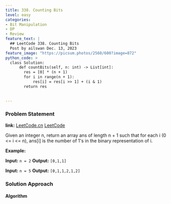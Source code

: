 ```yaml
---
title: 338. Counting Bits
level: easy
categories:
- Bit Manipulation
- DP
- Review
feature_text: |
  ## LeetCode 338. Counting Bits
  Post by ailswan Dec. 13, 2023
feature_image: "https://picsum.photos/2560/600?image=872"
python_code: >
  class Solution:
      def countBits(self, n: int) -> List[int]:
        res = [0] * (n + 1)
        for i in range(n + 1):
            res[i] = res[i >> 1] + (i & 1)
        return res
      
         
---
```


### Problem Statement
**link:**
[LeetCode.cn](https://leetcode.cn/problems/counting-bits/)
[LeetCode](https://leetcode.com/problems/counting-bits/)

Given an integer n, return an array ans of length n + 1 such that for each i (0 <= i <= n), ans[i] is the number of 1's in the binary representation of i.
 
**Example:**

**Input:** `n = 2`
**Output:** `[0,1,1]`
 
**Input:** `n = 5`
**Output:** `[0,1,1,2,1,2]`

### Solution Approach
 

#### Algorithm
 